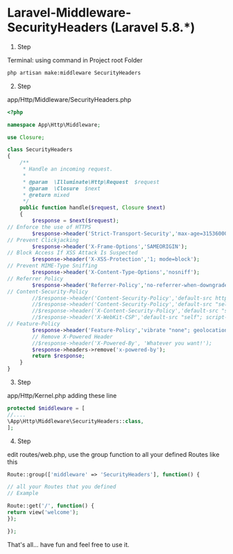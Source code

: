 # Laravel-Middleware-SecurityHeaders (Laravel 5.8.*)
1. Step

Terminal: using command in Project root Folder
```cmd
php artisan make:middleware SecurityHeaders
```
2. Step

app/Http/Middleware/SecurityHeaders.php

```php
<?php

namespace App\Http\Middleware;

use Closure;

class SecurityHeaders
{
    /**
     * Handle an incoming request.
     *
     * @param  \Illuminate\Http\Request  $request
     * @param  \Closure  $next
     * @return mixed
     */
    public function handle($request, Closure $next)
    {
        $response = $next($request);
// Enforce the use of HTTPS
        $response->header('Strict-Transport-Security','max-age=31536000; includeSubDomains');
// Prevent Clickjacking
        $response->header('X-Frame-Options','SAMEORIGIN');
// Block Access If XSS Attack Is Suspected
        $response->header('X-XSS-Protection','1; mode=block');
// Prevent MIME-Type Sniffing
        $response->header('X-Content-Type-Options','nosniff');
// Referrer Policy
        $response->header('Referrer-Policy','no-referrer-when-downgrade');
// Content-Security-Policy
        //$response->header('Content-Security-Policy','default-src https: data: "unsafe-inline" "unsafe-eval"');
        //$response->header('Content-Security-Policy','default-src "self"; script-src "self"');
        //$response->header('X-Content-Security-Policy','default-src "self"; script-src "self"');
        //$response->header('X-WebKit-CSP','default-src "self"; script-src "self"');
// Feature-Policy
        $response->header('Feature-Policy','vibrate "none"; geolocation "none"');
        // Remove X-Powered Header
        //$response->header('X-Powered-By', 'Whatever you want!');
        $response->headers->remove('x-powered-by');
        return $response;
    }
}
```
3. Step

app/Http/Kernel.php adding these line
```php
protected $middleware = [
//....
\App\Http\Middleware\SecurityHeaders::class,
];
```

4. Step

edit routes/web.php, use the group function to all your defined Routes like this
```php
Route::group(['middleware' => 'SecurityHeaders'], function() {

// all your Routes that you defined
// Example

Route::get('/', function() {
return view('welcome');
});

});
```

That's all... have fun and feel free to use it.
